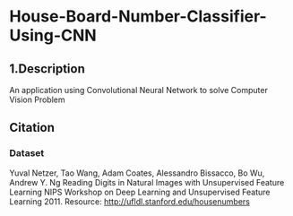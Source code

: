 # House-Board-Number-Classifier-Using-CNN
## 1.Description
An application using Convolutional Neural Network to solve Computer Vision Problem
## Citation
### Dataset
Yuval Netzer, Tao Wang, Adam Coates, Alessandro Bissacco, Bo Wu, Andrew Y. Ng Reading Digits in Natural Images with Unsupervised Feature Learning NIPS Workshop on Deep Learning and Unsupervised Feature Learning 2011. Resource: http://ufldl.stanford.edu/housenumbers

